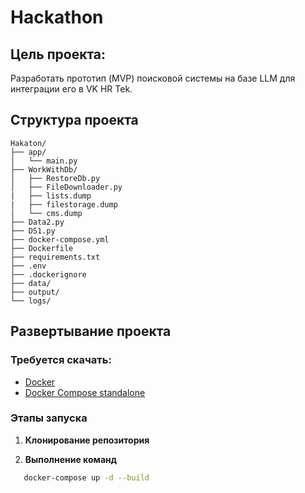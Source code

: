 
# Hackathon

## Цель проекта:
Разработать прототип (MVP) поисковой системы на базе LLM  для интеграции 
его в VK HR Tek.  

## Структура проекта

```text
Hakaton/
├── app/
│   └── main.py
├── WorkWithDb/
│   ├── RestoreDb.py
│   ├── FileDownloader.py
|   ├── lists.dump
|   ├── filestorage.dump
│   └── cms.dump
├── Data2.py
├── DS1.py
├── docker-compose.yml
├── Dockerfile
├── requirements.txt
├── .env
├── .dockerignore
├── data/
├── output/
└── logs/
```
## Развертывание проекта

### Требуется скачать:

- [Docker](https://www.docker.com/)
- [Docker Compose standalone](https://docs.docker.com/compose/install/standalone/)

### Этапы запуска

1.  **Клонирование репозитория**

2. **Выполнение команд**
 ```bash
    docker-compose up -d --build
 ```


